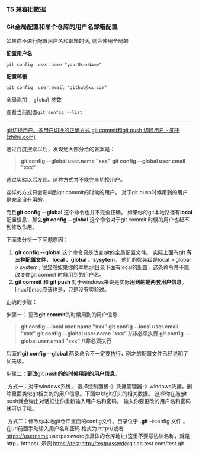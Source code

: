 ### TS 兼容旧数据



### Git全局配置和单个仓库的用户名邮箱配置

如果你不进行配置用户名和邮箱的话, 则会使用全局的

**配置用户名**

```
git config  user.name "yourUserName"
```

**配置邮箱**

```
git config  user.email "github@xx.com"
```

全局添加 `--global` 参数

查看当前配置`git config --list`

------

[git切换用户、多用户切换的正确方式 git commit和git push 切换用户 - 知乎 (zhihu.com)](https://zhuanlan.zhihu.com/p/345915480)

通过百度搜索以后，发现绝大部分给的答案是：

> **git config --global user.name "xxx"**
> **git config --global user.email "xxx"**

通过实验以后发现。这种方式并不能完全切换用户。

这样的方式只会影响到git commit的时候的用户。 对于git push时候用到的用户是完全没有用的。

而且**git config --global** 这个命令也并不完全正确。 如果你的git本地路径有**local**配置信息，那么**git config --global** 这个命令对于git commit 时候的用户也起不到修改作用。

下面来分析一下问题原因：

1. **git config --global** 这个命令只是改变git的全局配置文件。 实际上面有**git 有三种配置文件， local 、global 、sysytem**。 他们的优先级是local > global > system , 很显然如果你的本地git目录下面有local的配置，这条命令并不能改变你git commit 时候用到的用户名。
2. **git commit** 和 **git push** 对于windows来说是实际**用到的是两套用户信息**。linux和mac应该也是，只是没有实验过。

正确的步骤：

步骤一： 更改**git commit**的时候用到的用户信息

> **git config --local user.name "xxx"**
> **git config --local user.email "xxx"**
> **git config --global user.name "xxx" //非必须执行**
> **git config --global user.email "xxx" //非必须执行**

后面的**git config --global** 两条命令不一定要执行，刚才的配置文件已经说明了优先级。

步骤二：**更改git push的的时候用到的用户信息**。

​	方式一：对于windows系统， 选择控制面板-》凭据管理器-》windows凭据，删除里面类似git相关的的用户信息。下图中以git打头的相关数据。 这样你在敲git push就会弹出对话框让你重新输入用户名和密码。 输入你要更改的用户名和密码就可以了哦。



​	方式二：修改你本地git仓库里面的config文件。目录位于 **.git** -》config 文件 。在url前面手动输入用户名和密码 格式为 http://或者[https://username](https://link.zhihu.com/?target=https%3A//username):userpassword@具体的仓库地址(这里不要写协议名称，就是http，htthps). 示例 [https://test](https://link.zhihu.com/?target=https%3A//test):[http://testpasswd](https://link.zhihu.com/?target=http%3A//testpasswd)@gitlab.test.com/test.git